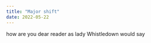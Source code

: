 ```yaml
---
title: "Major shift"
date: 2022-05-22
---
```



how are you dear reader as lady Whistledown would say
